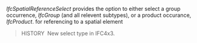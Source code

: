 _IfcSpatialReferenceSelect_ provides the option to either select a group occurrence, _IfcGroup_ (and all relevent subtypes), or a product occurance, _IfcProduct_. for referencing to a spatial element

> HISTORY  New select type in IFC4x3.

&nbsp;
